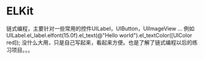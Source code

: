 # ELKit
链式编程，主要针对一些常用的控件UILabel，UIButton，UIImageView ...
例如 UILabel.el_label.elfont(15.0f).el_text(@"Hello world").el_textColor([UIColor red]);
没什么大用，只是自己写起来，看起来方便。也是了解了链式编程以后的练习项目。。。
